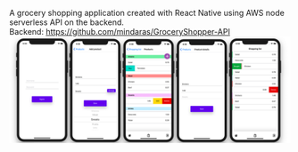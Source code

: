 A grocery shopping application created with React Native using AWS node serverless API on the backend.
<br/>
Backend: https://github.com/mindaras/GroceryShopper-API
<br/>
![Alt text](/assets/screenshot.png)